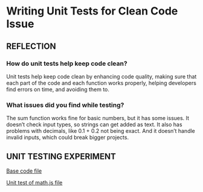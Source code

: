 # Writing Unit Tests for Clean Code Issue

## REFLECTION

### How do unit tests help keep code clean?

Unit tests help keep code clean by enhancing code quality, making sure that
each part of the code and each function works properly, helping developers
find errors on time, and avoiding them to.

### What issues did you find while testing?

The sum function works fine for basic numbers, but it has some issues.
It doesn’t check input types, so strings can get added as text. It also
has problems with decimals, like 0.1 + 0.2 not being exact. And it doesn’t
handle invalid inputs, which could break bigger projects.

## UNIT TESTING EXPERIMENT

[Base code file](math.js)

[Unit test of math.js file](math.test.js)
